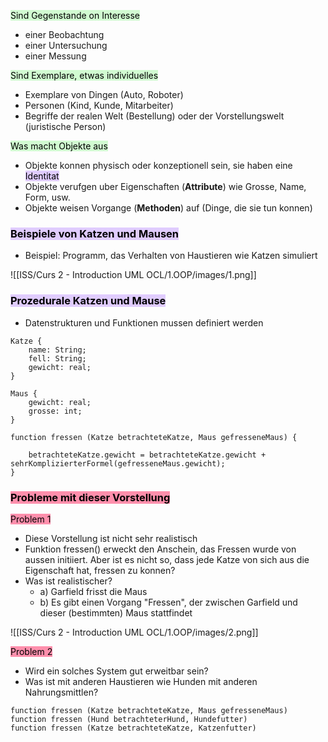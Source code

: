 
<mark style="background: #BBFABBA6;">Sind Gegenstande on Interesse</mark>

- einer Beobachtung
- einer Untersuchung
- einer Messung

<mark style="background: #BBFABBA6;">Sind Exemplare, etwas individuelles</mark>

- Exemplare von Dingen (Auto, Roboter)
- Personen (Kind, Kunde, Mitarbeiter)
- Begriffe der realen Welt (Bestellung) oder der Vorstellungswelt (juristische Person)

<mark style="background: #BBFABBA6;">Was macht Objekte aus</mark>

- Objekte konnen physisch oder konzeptionell sein, sie haben eine <mark style="background: #D2B3FFA6;">Identitat</mark>
- Objekte verufgen uber Eigenschaften (**Attribute**) wie Grosse, Name, Form, usw.
- Objekte weisen Vorgange (**Methoden**) auf (Dinge, die sie tun konnen)


### <mark style="background: #D2B3FFA6;">Beispiele von Katzen und Mausen</mark>

- Beispiel: Programm, das Verhalten von Haustieren wie Katzen simuliert


![[ISS/Curs 2 - Introduction UML OCL/1.OOP/images/1.png]]


### <mark style="background: #D2B3FFA6;">Prozedurale Katzen und Mause</mark>


- Datenstrukturen und Funktionen mussen definiert werden

```pseudocode
Katze {
	name: String;
	fell: String;
	gewicht: real;
}

Maus {
	gewicht: real;
	grosse: int;
}

function fressen (Katze betrachteteKatze, Maus gefresseneMaus) {

	betrachteteKatze.gewicht = betrachteteKatze.gewicht + sehrKomplizierterFormel(gefresseneMaus.gewicht);
}
```


### <mark style="background: #FF5582A6;">Probleme mit dieser Vorstellung</mark>

<mark style="background: #FF5582A6;">Problem 1</mark> 

- Diese Vorstellung ist nicht sehr realistisch
- Funktion fressen() erweckt den Anschein, das Fressen wurde von aussen initiiert. Aber ist es nicht so, dass jede Katze von sich aus die Eigenschaft hat, fressen zu konnen?
- Was ist realistischer?
	- a) Garfield frisst die Maus
	- b) Es gibt einen Vorgang "Fressen", der zwischen Garfield und dieser (bestimmten) Maus stattfindet


![[ISS/Curs 2 - Introduction UML OCL/1.OOP/images/2.png]]



<mark style="background: #FF5582A6;">Problem 2</mark>

- Wird ein solches System gut erweitbar sein?
- Was ist mit anderen Haustieren wie Hunden mit anderen Nahrungsmittlen?

```pseudocode
function fressen (Katze betrachteteKatze, Maus gefresseneMaus) 
function fressen (Hund betrachteterHund, Hundefutter)  
function fressen (Katze betrachteteKatze, Katzenfutter)
```
